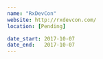 ```yaml
---
name: "RxDevCon"
website: http://rxdevcon.com/
location: [Pending]

date_start: 2017-10-07
date_end:   2017-10-07
---
```


